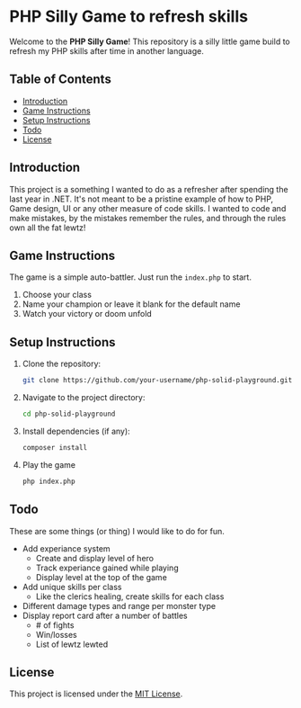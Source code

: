 # PHP Silly Game to refresh skills

Welcome to the **PHP Silly Game**! This repository is a silly little game build to refresh my PHP skills after time in another language.

## Table of Contents
- [Introduction](#introduction)
- [Game Instructions](#game-instructions)
- [Setup Instructions](#setup-instructions)
- [Todo](#todo)
- [License](#license)

## Introduction
This project is a something I wanted to do as a refresher after spending the last year in .NET. It's not meant to be a pristine example of how to PHP, Game design, UI or any other measure of code skills. I wanted to code and make mistakes, by the mistakes remember the rules, and through the rules own all the fat lewtz!

## Game Instructions
The game is a simple auto-battler. Just run the `index.php` to start.
1. Choose your class
2. Name your champion or leave it blank for the default name
3. Watch your victory or doom unfold

## Setup Instructions
1. Clone the repository:
     ```bash
     git clone https://github.com/your-username/php-solid-playground.git
     ```
2. Navigate to the project directory:
     ```bash
     cd php-solid-playground
     ```
3. Install dependencies (if any):
     ```bash
     composer install
     ```
4. Play the game
    ```bash
    php index.php
    ```
## Todo
These are some things (or thing) I would like to do for fun.
- Add experiance system
  - Create and display level of hero
  - Track experiance gained while playing
  - Display level at the top of the game
- Add unique skills per class
  - Like the clerics healing, create skills for each class
- Different damage types and range per monster type
- Display report card after a number of battles
  - \# of fights
  - Win/losses
  - List of lewtz lewted
## License
This project is licensed under the [MIT License](LICENSE).  